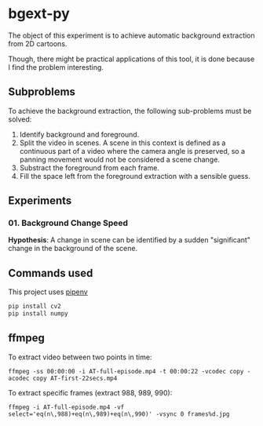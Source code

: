# bgext-py

The object of this experiment is to achieve automatic background extraction from 2D cartoons.

Though, there might be practical applications of this tool, it is done because I find the problem interesting.

## Subproblems

To achieve the background extraction, the following sub-problems must be solved:

1. Identify background and foreground.
2. Split the video in scenes. A scene in this context is defined as a continuous part of a video where the camera angle is preserved, so a panning movement would not be considered a scene change.
3. Substract the foreground from each frame.
4. Fill the space left from the foreground extraction with a sensible guess.

## Experiments

### 01. Background Change Speed

**Hypothesis**: A change in scene can be identified by a sudden "significant" change in the background of the scene.


## Commands used

This project uses [pipenv](http://docs.python-guide.org/en/latest/dev/virtualenvs/)
```sh
pip install cv2
pip install numpy
```

## ffmpeg

To extract video between two points in time:

```
ffmpeg -ss 00:00:00 -i AT-full-episode.mp4 -t 00:00:22 -vcodec copy -acodec copy AT-first-22secs.mp4
```

To extract specific frames (extract 988, 989, 990):

```
ffmpeg -i AT-full-episode.mp4 -vf select='eq(n\,988)+eq(n\,989)+eq(n\,990)' -vsync 0 frames%d.jpg
```
